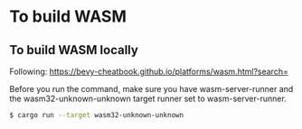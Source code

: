 # To build WASM


## To build WASM locally

Following: https://bevy-cheatbook.github.io/platforms/wasm.html?search=

Before you run the command, make sure you have wasm-server-runner and the wasm32-unknown-unknown target runner set to wasm-server-runner.
```bash
$ cargo run --target wasm32-unknown-unknown
```
